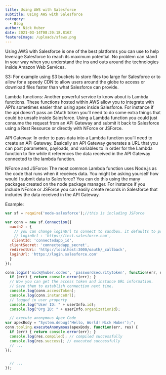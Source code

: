 ```yaml
---
title: Using AWS with Salesforce
subtitle: Using AWS with Salesforce
category:
  - Blog
author: Nick Huber
date: 2021-03-14T08:20:18.816Z
featureImage: /uploads/sfaws.png
---
```

Using AWS with Salesforce is one of the best platforms you can use to help leverage Salesforce to reach its maximum potential. No problem can stand in your way when you understand the ins and outs around the technologies inside Amazon Web Services.

S3:
For example using S3 buckets to store files too large for Salesforce or to allow for a speedy CDN to allow users around the globe to access or download files faster than what Salesforce can provide.

Lambda functions:
Another powerful service to know about is Lambda functions. These functions hosted within AWS allow you to integrate with API’s sometimes easier than using apex inside Salesforce. For instance if the api doesn’t pass an OAuth token you’ll need to do some extra things that could be unsafe inside Salesforce. Using a Lambda function you could just consume the request from an API Gateway and submit it back to Salesforce using a Rest Resource or directly with NForce or JSForce.

API Gateway: 
In order to pass data into a Lambda function you’ll need to create an API Gateway. Basically an API Gateway generates a URL that you can post parameters, payloads, and variables to in order for the Lambda function to fire while it references the data received in the API Gateway connected to the lambda function.

NForce and JSForce: 
The most common Lambda function uses Node.js as the code that runs when it receives data. You might be asking yourself how would I submit data to Salesforce? You can do this using the many packages created on the node package manager.
For instance if you include NForce or JSForce you can easily create records in Salesforce that includes the data received in the API Gateway.

Example:

```javascript
var sf = require('node-salesforce');//this is including JSForce

var conn = new sf.Connection({
  oauth2 : {
    // you can change loginUrl to connect to sandbox. it defaults to prod.
    // loginUrl : 'https://test.salesforce.com',
   clientId: 'connectedapp_id',
  clientSecret: 'connectedapp_secret',
  redirectUri: 'http://localhost:3000/oauth/_callback',
  loginUrl: 'https://login.salesforce.com'
  }
});

conn.login('nick@huber.codes', 'passwordsecuritytoken', function(err, userInfo) {
  if (err) { return console.error(err); }
  // Now you can get the access token and instance URL information.
  // Save them to establish connection next time.
  console.log(conn.accessToken);
  console.log(conn.instanceUrl);
  // logged in user property
  console.log("User ID: " + userInfo.id);
  console.log("Org ID: " + userInfo.organizationId);

  // execute anonymous Apex Code
var apexBody = "System.debug('Hello, World! Nick Huber');";
conn.tooling.executeAnonymous(apexBody, function(err, res) {
  if (err) { return console.error(err); }
  console.log(res.compiled); // compiled successfully
  console.log(res.success); // executed successfully
  // ...
});


  // ...
});
```

